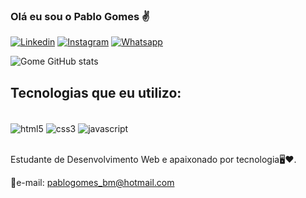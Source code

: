 ### Olá eu sou o Pablo Gomes ✌️

[![Linkedin](https://img.shields.io/badge/LinkedIn-0077B5?style=for-the-badge&logo=linkedin&logoColor=white)](https://www.linkedin.com/in/pablo-gomes-dos-santos-85570920b/)
[![Instagram](https://img.shields.io/badge/Instagram-E4405F?style=for-the-badge&logo=instagram&logoColor=white)](https://www.instagram.com/pgomes_bm/)
[![Whatsapp](https://img.shields.io/badge/WhatsApp-25D366?style=for-the-badge&logo=whatsapp&logoColor=white)](https://api.whatsapp.com/send?phone=5524988173930)


![Gome GitHub stats](https://github-readme-stats.vercel.app/api?username=Pabloweb2022&show_icons=true&theme=tokyonight)


## Tecnologias que eu utilizo:

<div style="display: inline_block"> <br/>
<img align="center" alt="html5" src="https://img.shields.io/badge/HTML5-E34F26?style=for-the-badge&logo=html5&logoColor=white">
<img align="center" alt="css3" src="https://img.shields.io/badge/CSS3-1572B6?style=for-the-badge&logo=css3&logoColor=white">
<img align="center" alt="javascript" src="https://img.shields.io/badge/JavaScript-F7DF1E?style=for-the-badge&logo=javascript&logoColor=black">
</div><br/>

Estudante de Desenvolvimento Web e apaixonado por tecnologia🖥️❤️.

📧e-mail: pablogomes_bm@hotmail.com
